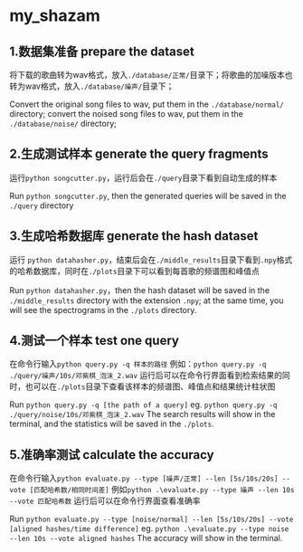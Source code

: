 # my_shazam
## 1.数据集准备 prepare the dataset
将下载的歌曲转为wav格式，放入```./database/正常/```目录下；将歌曲的加噪版本也转为wav格式，放入```./database/噪声/```目录下；

Convert the original song files to wav, put them in the ```./database/normal/``` directory; convert the noised song files to wav, put them in the ```./database/noise/``` directory;

## 2.生成测试样本 generate the query fragments
运行```python songcutter.py```，运行后会在```./query```目录下看到自动生成的样本

Run ```python songcutter.py```, then the generated queries will be saved in the ```./query``` directory

## 3.生成哈希数据库 generate the hash dataset
运行 ```python datahasher.py```，结束后会在```./middle_results```目录下看到```.npy```格式的哈希数据库，同时在```./plots```目录下可以看到每首歌的频谱图和峰值点

Run ```python datahasher.py```，then the hash dataset will be saved in the ```./middle_results``` directory with the extension ```.npy```; at the same time, you will see the spectrograms in the ```./plots``` directory.

## 4.测试一个样本 test one query
在命令行输入```python query.py -q 样本的路径```
例如：```python query.py -q ./query/噪声/10s/邓紫棋_泡沫_2.wav```
运行后可以在命令行界面看到检索结果的同时，也可以在```./plots```目录下查看该样本的频谱图、峰值点和结果统计柱状图

Run ```python query.py -q [the path of a query]```
eg. ```python query.py -q ./query/noise/10s/邓紫棋_泡沫_2.wav```
The search results will show in the terminal, and the statistics will be saved in the ```./plots```.

## 5.准确率测试 calculate the accuracy
在命令行输入```python evaluate.py --type [噪声/正常] --len [5s/10s/20s] --vote [匹配哈希数/相同时间差]```
例如```python .\evaluate.py --type 噪声 --len 10s --vote 匹配哈希数```
运行后可以在命令行界面查看准确率

Run ```python evaluate.py --type [noise/normal] --len [5s/10s/20s] --vote [aligned hashes/time difference]```
eg. ```python .\evaluate.py --type noise --len 10s --vote aligned hashes```
The accuracy will show in the terminal.
